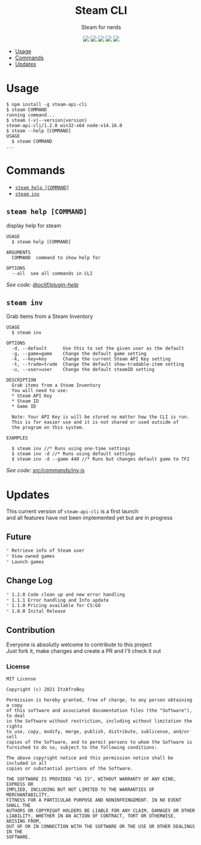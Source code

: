 <h1 align='center'>Steam CLI</h1>

<p align='center'>Steam for nerds</p>

<p align='center'>
  <a href='https://oclif.io'><img src='https://img.shields.io/badge/cli-oclif-%233B4554?style=for-the-badge&logo=heroku'></a>
  <a href='https://npmjs.org/package/steam-api-cli'><img src='https://img.shields.io/npm/v/steam-api-cli?color=%23FB8516&logo=npm&style=for-the-badge'></a>
  <a href='https://npmjs.org/package/steam-api-cli'><img src='https://img.shields.io/npm/dw/steam-api-cli?color=%23ec3b2b&style=for-the-badge'></a>
  <a href='https://npmjs.org/package/steam-api-cli'><img src='https://img.shields.io/github/license/ItzAfroBoy/steam-api-cli?color=%23161B22&logo=Github&style=for-the-badge'></a>
  <a href='https://makeapullrequest.com'><img src='https://img.shields.io/badge/PRs-welcome-brightgreen.svg?style=for-the-badge'></a>
</p>

<!-- toc -->
* [Usage](#usage)
* [Commands](#commands)
* [Updates](#updates)
<!-- tocstop -->

# Usage
 
 <!-- usage -->
```sh-session
$ npm install -g steam-api-cli
$ steam COMMAND
running command...
$ steam (-v|--version|version)
steam-api-cli/1.2.0 win32-x64 node-v14.16.0
$ steam --help [COMMAND]
USAGE
  $ steam COMMAND
...
```
<!-- usagestop -->
# Commands
<!-- commands -->
* [`steam help [COMMAND]`](#steam-help-command)
* [`steam inv`](#steam-inv)

## `steam help [COMMAND]`

display help for steam

```
USAGE
  $ steam help [COMMAND]

ARGUMENTS
  COMMAND  command to show help for

OPTIONS
  --all  see all commands in CLI
```

_See code: [@oclif/plugin-help](https://github.com/oclif/plugin-help/blob/v3.2.2/src/commands/help.ts)_

## `steam inv`

Grab items from a Steam Inventory

```
USAGE
  $ steam inv

OPTIONS
  -d, --default      Use this to set the given user as the default
  -g, --game=game    Change the default game setting
  -k, --key=key      Change the current Steam API Key setting
  -t, --trade=trade  Change the default show-tradable-item setting
  -u, --user=user    Change the default steamID setting

DESCRIPTION
  Grab items from a Steam Inventory
  You will need to use:
  * Steam API Key
  * Steam ID
  * Game ID

  Note: Your API Key is will be stored no matter how the CLI is run.
  This is for easier use and it is not shared or used outside of
  the program on this system.

EXAMPLES

  $ steam inv //* Runs using one-time settings
  $ steam inv -d //* Runs using default settings
  $ steam inv -d --game 440 //* Runs but changes default game to TF2
```

_See code: [src/commands/inv.js](https://github.com/ItzAfroBoy/steam-api-cli/blob/v1.2.0/src/commands/inv.js)_
<!-- commandsstop -->

# Updates

This current version of `steam-api-cli` is a first launch  
and all features have not been implemented yet but are in progress  

## Future

```markdown
* Retrieve info of Steam user
* View owned games
* Launch games
```

## Change Log

```markdown
* 1.2.0 Code clean up and new error handling  
* 1.1.1 Error handling and Info update
* 1.1.0 Pricing available for CS:GO
* 1.0.0 Inital Release
```

## Contribution

Everyone is absolutly welcome to contribute to this project  
Just fork it, make changes and create a PR and I'll check it out

### License

```license
MIT License

Copyright (c) 2021 ItzAfroBoy

Permission is hereby granted, free of charge, to any person obtaining a copy
of this software and associated documentation files (the "Software"), to deal
in the Software without restriction, including without limitation the rights
to use, copy, modify, merge, publish, distribute, sublicense, and/or sell
copies of the Software, and to permit persons to whom the Software is
furnished to do so, subject to the following conditions:

The above copyright notice and this permission notice shall be included in all
copies or substantial portions of the Software.

THE SOFTWARE IS PROVIDED "AS IS", WITHOUT WARRANTY OF ANY KIND, EXPRESS OR
IMPLIED, INCLUDING BUT NOT LIMITED TO THE WARRANTIES OF MERCHANTABILITY,
FITNESS FOR A PARTICULAR PURPOSE AND NONINFRINGEMENT. IN NO EVENT SHALL THE
AUTHORS OR COPYRIGHT HOLDERS BE LIABLE FOR ANY CLAIM, DAMAGES OR OTHER
LIABILITY, WHETHER IN AN ACTION OF CONTRACT, TORT OR OTHERWISE, ARISING FROM,
OUT OF OR IN CONNECTION WITH THE SOFTWARE OR THE USE OR OTHER DEALINGS IN THE
SOFTWARE.

```
